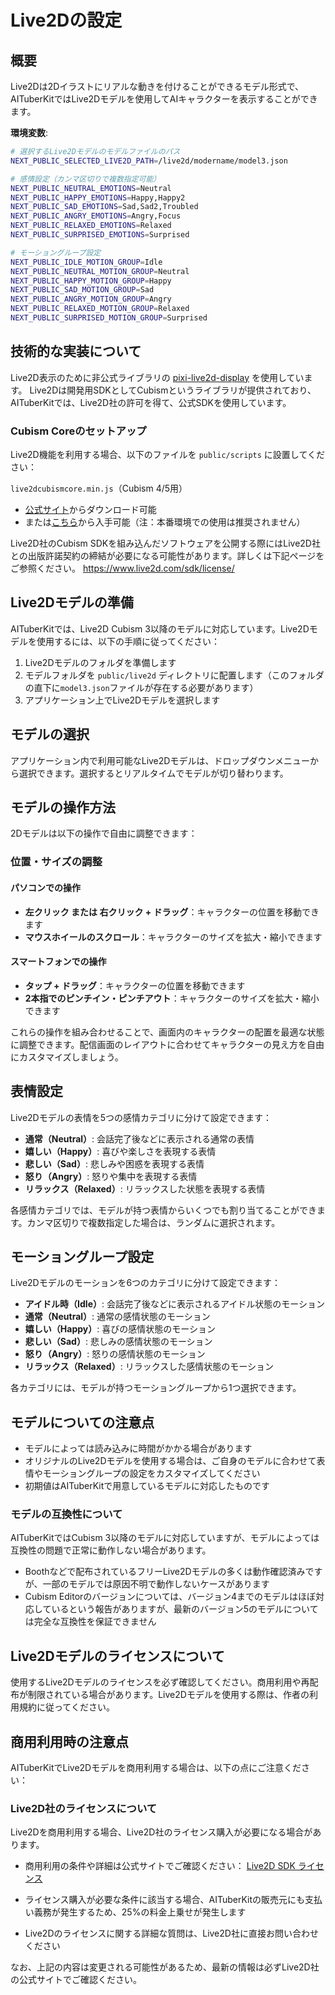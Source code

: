 # Live2Dの設定

## 概要

Live2Dは2Dイラストにリアルな動きを付けることができるモデル形式で、AITuberKitではLive2Dモデルを使用してAIキャラクターを表示することができます。

**環境変数**:

```bash
# 選択するLive2Dモデルのモデルファイルのパス
NEXT_PUBLIC_SELECTED_LIVE2D_PATH=/live2d/modername/model3.json

# 感情設定（カンマ区切りで複数指定可能）
NEXT_PUBLIC_NEUTRAL_EMOTIONS=Neutral
NEXT_PUBLIC_HAPPY_EMOTIONS=Happy,Happy2
NEXT_PUBLIC_SAD_EMOTIONS=Sad,Sad2,Troubled
NEXT_PUBLIC_ANGRY_EMOTIONS=Angry,Focus
NEXT_PUBLIC_RELAXED_EMOTIONS=Relaxed
NEXT_PUBLIC_SURPRISED_EMOTIONS=Surprised

# モーショングループ設定
NEXT_PUBLIC_IDLE_MOTION_GROUP=Idle
NEXT_PUBLIC_NEUTRAL_MOTION_GROUP=Neutral
NEXT_PUBLIC_HAPPY_MOTION_GROUP=Happy
NEXT_PUBLIC_SAD_MOTION_GROUP=Sad
NEXT_PUBLIC_ANGRY_MOTION_GROUP=Angry
NEXT_PUBLIC_RELAXED_MOTION_GROUP=Relaxed
NEXT_PUBLIC_SURPRISED_MOTION_GROUP=Surprised
```

## 技術的な実装について

Live2D表示のために非公式ライブラリの [pixi-live2d-display](https://github.com/RaSan147/pixi-live2d-display) を使用しています。
Live2Dは開発用SDKとしてCubismというライブラリが提供されており、AITuberKitでは、Live2D社の許可を得て、公式SDKを使用しています。

### Cubism Coreのセットアップ

Live2D機能を利用する場合、以下のファイルを `public/scripts` に設置してください：

`live2dcubismcore.min.js`（Cubism 4/5用）

- [公式サイト](https://www.live2d.com/sdk/download/web/)からダウンロード可能
- または[こちら](https://cubism.live2d.com/sdk-web/cubismcore/live2dcubismcore.min.js)から入手可能（注：本番環境での使用は推奨されません）

Live2D社のCubism SDKを組み込んだソフトウェアを公開する際にはLive2D社との出版許諾契約の締結が必要になる可能性があります。詳しくは下記ページをご参照ください。
https://www.live2d.com/sdk/license/

## Live2Dモデルの準備

AITuberKitでは、Live2D Cubism 3以降のモデルに対応しています。Live2Dモデルを使用するには、以下の手順に従ってください：

1. Live2Dモデルのフォルダを準備します
2. モデルフォルダを `public/live2d` ディレクトリに配置します（このフォルダの直下に`model3.json`ファイルが存在する必要があります）
3. アプリケーション上でLive2Dモデルを選択します

## モデルの選択

アプリケーション内で利用可能なLive2Dモデルは、ドロップダウンメニューから選択できます。選択するとリアルタイムでモデルが切り替わります。

## モデルの操作方法

2Dモデルは以下の操作で自由に調整できます：

### 位置・サイズの調整

#### パソコンでの操作

- **左クリック または 右クリック + ドラッグ**：キャラクターの位置を移動できます
- **マウスホイールのスクロール**：キャラクターのサイズを拡大・縮小できます

#### スマートフォンでの操作

- **タップ + ドラッグ**：キャラクターの位置を移動できます
- **2本指でのピンチイン・ピンチアウト**：キャラクターのサイズを拡大・縮小できます

これらの操作を組み合わせることで、画面内のキャラクターの配置を最適な状態に調整できます。配信画面のレイアウトに合わせてキャラクターの見え方を自由にカスタマイズしましょう。

## 表情設定

Live2Dモデルの表情を5つの感情カテゴリに分けて設定できます：

- **通常（Neutral）**: 会話完了後などに表示される通常の表情
- **嬉しい（Happy）**: 喜びや楽しさを表現する表情
- **悲しい（Sad）**: 悲しみや困惑を表現する表情
- **怒り（Angry）**: 怒りや集中を表現する表情
- **リラックス（Relaxed）**: リラックスした状態を表現する表情

各感情カテゴリでは、モデルが持つ表情からいくつでも割り当てることができます。カンマ区切りで複数指定した場合は、ランダムに選択されます。

## モーショングループ設定

Live2Dモデルのモーションを6つのカテゴリに分けて設定できます：

- **アイドル時（Idle）**: 会話完了後などに表示されるアイドル状態のモーション
- **通常（Neutral）**: 通常の感情状態のモーション
- **嬉しい（Happy）**: 喜びの感情状態のモーション
- **悲しい（Sad）**: 悲しみの感情状態のモーション
- **怒り（Angry）**: 怒りの感情状態のモーション
- **リラックス（Relaxed）**: リラックスした感情状態のモーション

各カテゴリには、モデルが持つモーショングループから1つ選択できます。

## モデルについての注意点

- モデルによっては読み込みに時間がかかる場合があります
- オリジナルのLive2Dモデルを使用する場合は、ご自身のモデルに合わせて表情やモーショングループの設定をカスタマイズしてください
- 初期値はAITuberKitで用意しているモデルに対応したものです

### モデルの互換性について

AITuberKitではCubism 3以降のモデルに対応していますが、モデルによっては互換性の問題で正常に動作しない場合があります。

- Boothなどで配布されているフリーLive2Dモデルの多くは動作確認済みですが、一部のモデルでは原因不明で動作しないケースがあります
- Cubism Editorのバージョンについては、バージョン4までのモデルはほぼ対応しているという報告がありますが、最新のバージョン5のモデルについては完全な互換性を保証できません

## Live2Dモデルのライセンスについて

使用するLive2Dモデルのライセンスを必ず確認してください。商用利用や再配布が制限されている場合があります。Live2Dモデルを使用する際は、作者の利用規約に従ってください。

## 商用利用時の注意点

AITuberKitでLive2Dモデルを商用利用する場合は、以下の点にご注意ください：

### Live2D社のライセンスについて

Live2Dを商用利用する場合、Live2D社のライセンス購入が必要になる場合があります。

- 商用利用の条件や詳細は公式サイトでご確認ください：
  [Live2D SDK ライセンス](https://www.live2d.com/sdk/license/)

- ライセンス購入が必要な条件に該当する場合、AITuberKitの販売元にも支払い義務が発生するため、25%の料金上乗せが発生します

- Live2Dのライセンスに関する詳細な質問は、Live2D社に直接お問い合わせください

なお、上記の内容は変更される可能性があるため、最新の情報は必ずLive2D社の公式サイトでご確認ください。
